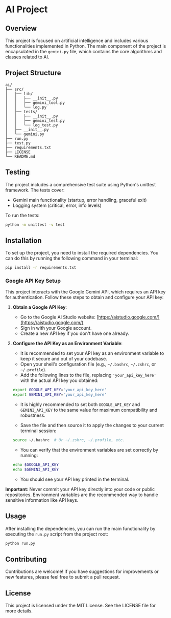 # AI Project

## Overview
This project is focused on artificial intelligence and includes various functionalities implemented in Python. The main component of the project is encapsulated in the `gemini.py` file, which contains the core algorithms and classes related to AI.

## Project Structure

```text
ai/
├── src/
│   ├── lib/
│   │   ├── __init__.py
│   │   ├── gemini_tool.py
│   │   └── log.py
│   ├── tests/
│   │   ├── __init__.py
│   │   ├── gemini_test.py
│   │   └── log_test.py
│   ├── __init__.py
│   └── gemini.py
├── run.py
├── test.py
├── requirements.txt
├── LICENSE
└── README.md
```

## Testing
The project includes a comprehensive test suite using Python's unittest framework. The tests cover:
- Gemini main functionality (startup, error handling, graceful exit)
- Logging system (critical, error, info levels)

To run the tests:
```bash
python -m unittest -v test
```

## Installation
To set up the project, you need to install the required dependencies. You can do this by running the following command in your terminal:

```bash
pip install -r requirements.txt
```

### Google API Key Setup

This project interacts with the Google Gemini API, which requires an API key for authentication. Follow these steps to obtain and configure your API key:

1.  **Obtain a Google API Key**:
    *   Go to the Google AI Studio website: [https://aistudio.google.com/](https://aistudio.google.com/)
    *   Sign in with your Google account.
    *   Create a new API key if you don't have one already.

2.  **Configure the API Key as an Environment Variable**:
    *   It is recommended to set your API key as an environment variable to keep it secure and out of your codebase.
    *   Open your shell's configuration file (e.g., `~/.bashrc`, `~/.zshrc`, or `~/.profile`).
    *   Add the following lines to the file, replacing `'your_api_key_here'` with the actual API key you obtained:

    ```bash
    export GOOGLE_API_KEY='your_api_key_here'
    export GEMINI_API_KEY='your_api_key_here'
    ```
    
    *   It is highly recommended to set both `GOOGLE_API_KEY` and `GEMINI_API_KEY` to the same value for maximum compatibility and robustness.
    
    *   Save the file and then source it to apply the changes to your current terminal session:
    
    ```bash
    source ~/.bashrc  # Or ~/.zshrc, ~/.profile, etc.
    ```
    
    *   You can verify that the environment variables are set correctly by running:
    
    ```bash
    echo $GOOGLE_API_KEY
    echo $GEMINI_API_KEY
    ```
    
    *   You should see your API key printed in the terminal.

**Important**: Never commit your API key directly into your code or public repositories. Environment variables are the recommended way to handle sensitive information like API keys.

## Usage
After installing the dependencies, you can run the main functionality by executing the `run.py` script from the project root:

```bash
python run.py
```

## Contributing
Contributions are welcome! If you have suggestions for improvements or new features, please feel free to submit a pull request.

## License
This project is licensed under the MIT License. See the LICENSE file for more details.